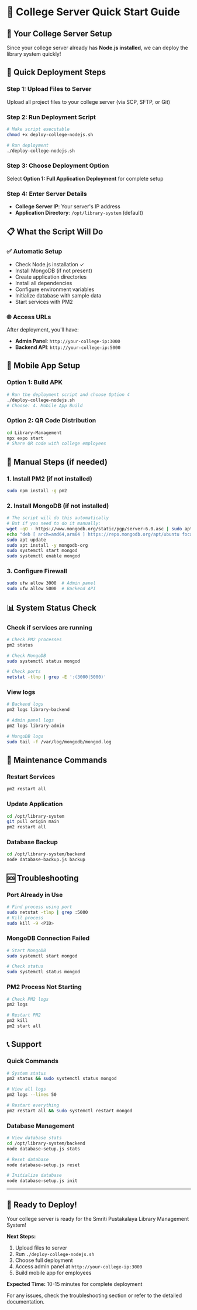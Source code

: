 # 🏫 College Server Quick Start Guide

## 🎯 Your College Server Setup
Since your college server already has **Node.js installed**, we can deploy the library system quickly!

## 🚀 Quick Deployment Steps

### **Step 1: Upload Files to Server**
Upload all project files to your college server (via SCP, SFTP, or Git)

### **Step 2: Run Deployment Script**
```bash
# Make script executable
chmod +x deploy-college-nodejs.sh

# Run deployment
./deploy-college-nodejs.sh
```

### **Step 3: Choose Deployment Option**
Select **Option 1: Full Application Deployment** for complete setup

### **Step 4: Enter Server Details**
- **College Server IP**: Your server's IP address
- **Application Directory**: `/opt/library-system` (default)

## 📋 What the Script Will Do

### ✅ **Automatic Setup**
- Check Node.js installation ✓
- Install MongoDB (if not present)
- Create application directories
- Install all dependencies
- Configure environment variables
- Initialize database with sample data
- Start services with PM2

### 🌐 **Access URLs**
After deployment, you'll have:
- **Admin Panel**: `http://your-college-ip:3000`
- **Backend API**: `http://your-college-ip:5000`

## 📱 Mobile App Setup

### **Option 1: Build APK**
```bash
# Run the deployment script and choose Option 4
./deploy-college-nodejs.sh
# Choose: 4. Mobile App Build
```

### **Option 2: QR Code Distribution**
```bash
cd Library-Management
npx expo start
# Share QR code with college employees
```

## 🔧 Manual Steps (if needed)

### **1. Install PM2 (if not installed)**
```bash
sudo npm install -g pm2
```

### **2. Install MongoDB (if not installed)**
```bash
# The script will do this automatically
# But if you need to do it manually:
wget -qO - https://www.mongodb.org/static/pgp/server-6.0.asc | sudo apt-key add -
echo "deb [ arch=amd64,arm64 ] https://repo.mongodb.org/apt/ubuntu focal/mongodb-org/6.0 multiverse" | sudo tee /etc/apt/sources.list.d/mongodb-org-6.0.list
sudo apt update
sudo apt install -y mongodb-org
sudo systemctl start mongod
sudo systemctl enable mongod
```

### **3. Configure Firewall**
```bash
sudo ufw allow 3000  # Admin panel
sudo ufw allow 5000  # Backend API
```

## 📊 System Status Check

### **Check if services are running**
```bash
# Check PM2 processes
pm2 status

# Check MongoDB
sudo systemctl status mongod

# Check ports
netstat -tlnp | grep -E ':(3000|5000)'
```

### **View logs**
```bash
# Backend logs
pm2 logs library-backend

# Admin panel logs
pm2 logs library-admin

# MongoDB logs
sudo tail -f /var/log/mongodb/mongod.log
```

## 🔄 Maintenance Commands

### **Restart Services**
```bash
pm2 restart all
```

### **Update Application**
```bash
cd /opt/library-system
git pull origin main
pm2 restart all
```

### **Database Backup**
```bash
cd /opt/library-system/backend
node database-backup.js backup
```

## 🆘 Troubleshooting

### **Port Already in Use**
```bash
# Find process using port
sudo netstat -tlnp | grep :5000
# Kill process
sudo kill -9 <PID>
```

### **MongoDB Connection Failed**
```bash
# Start MongoDB
sudo systemctl start mongod

# Check status
sudo systemctl status mongod
```

### **PM2 Process Not Starting**
```bash
# Check PM2 logs
pm2 logs

# Restart PM2
pm2 kill
pm2 start all
```

## 📞 Support

### **Quick Commands**
```bash
# System status
pm2 status && sudo systemctl status mongod

# View all logs
pm2 logs --lines 50

# Restart everything
pm2 restart all && sudo systemctl restart mongod
```

### **Database Management**
```bash
# View database stats
cd /opt/library-system/backend
node database-setup.js stats

# Reset database
node database-setup.js reset

# Initialize database
node database-setup.js init
```

---

## 🎉 **Ready to Deploy!**

Your college server is ready for the Smriti Pustakalaya Library Management System!

**Next Steps:**
1. Upload files to server
2. Run `./deploy-college-nodejs.sh`
3. Choose full deployment
4. Access admin panel at `http://your-college-ip:3000`
5. Build mobile app for employees

**Expected Time:** 10-15 minutes for complete deployment

For any issues, check the troubleshooting section or refer to the detailed documentation. 